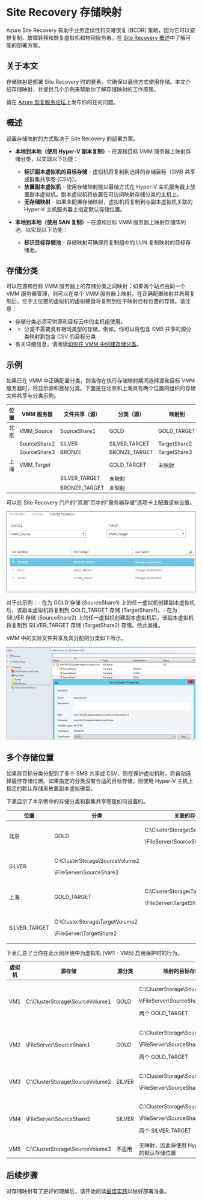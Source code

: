<properties
	pageTitle="Site Recovery 存储映射"
	description="Azure Site Recovery 可以协调位于本地的虚拟机和物理服务器到 Azure 或辅助本地站点的复制、故障转移和恢复。"
	services="site-recovery"
	documentationCenter=""
	authors="rayne-wiselman"
	manager="jwhit"
	editor=""/>

<tags
	ms.service="site-recovery"  
	ms.date="05/08/2015"
	wacn.date="10/03/2015"/>


# Site Recovery 存储映射


Azure Site Recovery 有助于业务连续性和灾难恢复 (BCDR) 策略，因为它可以安排复制、故障转移和恢复虚拟机和物理服务器。在 [Site Recovery 概述](hyper-v-recovery-manager-overview)中了解可能的部署方案。


## 关于本文

存储映射是部署 Site Recovery 时的要素。它确保以最佳方式使用存储。本文介绍存储映射，并提供几个示例来帮助你了解存储映射的工作原理。


请在 [Azure 恢复服务论坛](https://social.msdn.microsoft.com/Forums/zh-CN/home?forum=hypervrecovmgr)上发布你的任何问题。

## 概述

设置存储映射的方式取决于 Site Recovery 的部署方案。



- **本地到本地（使用 Hyper-V 副本复制）**- 在源和目标 VMM 服务器上映射存储分类，以实现以下功能：

	- **标识副本虚拟机的目标存储** - 虚拟机将复制到选择的存储目标（SMB 共享或群集共享卷 (CSV)）。
	- **放置副本虚拟机** - 使用存储映射能以最佳方式在 Hyper-V 主机服务器上放置副本虚拟机。副本虚拟机将放置在可访问映射存储分类的主机上。
	- **无存储映射** - 如果未配置存储映射，虚拟机将复制到与副本虚拟机关联的 Hyper-V 主机服务器上指定默认存储位置。

- **本地到本地（使用 SAN 复制）**- 在源和目标 VMM 服务器上映射存储阵列池，以实现以下功能：
	- **标识目标存储池** - 存储映射可确保将复制组中的 LUN 复制映射的目标存储池。



## 存储分类

可以在源和目标 VMM 服务器上的存储分类之间映射；如果两个站点由同一个 VMM 服务器管理，则可以在单个 VMM 服务器上映射。在正确配置映射并启用复制后，位于主位置的虚拟机的虚拟硬盘将复制到位于映射目标位置的存储。请注意：

- 存储分类必须可供源和目标云中的主机组使用。
- - 分类不需要具有相同类型的存储。例如，你可以将包含 SMB 共享的源分类映射到包含 CSV 的目标分类
- 有关详细信息，请阅读[如何在 VMM 中创建存储分类](https://technet.microsoft.com/zh-cn/library/gg610685.aspx)。

## 示例

如果已在 VMM 中正确配置分类，则当你在执行存储映射期间选择源和目标 VMM 服务器时，将显示源和目标分类。下面是在北京和上海具有两个位置的组织的存储文件共享与分类示例。

**位置** | **VMM 服务器** | **文件共享（源）** | **分类（源）** | **映射到** | **文件共享（目标）**
---|---|--- |---|---|---
北京 | VMM_Source| SourceShare1 | GOLD | GOLD_TARGET | TargetShare1
 | | SourceShare2 | SILVER | SILVER_TARGET | TargetShare2
 | | SourceShare3 | BRONZE | BRONZE_TARGET | TargetShare3
上海 | VMM_Target | | GOLD_TARGET | 未映射 |
| | | SILVER_TARGET | 未映射 |
 | | | BRONZE_TARGET | 未映射

可以在 Site Recovery 门户的“资源”页中的“服务器存储”选项卡上配置这些设置。

![配置存储映射](./media/site-recovery-storage-mapping/StorageMapping1.png)

对于此示例：- 在为 GOLD 存储 (SourceShare1) 上的任一虚拟机创建副本虚拟机后，该副本虚拟机将复制到 GOLD_TARGET 存储 (TargetShare1)。- 在为 SILVER 存储 (SourceShare2) 上的任一虚拟机创建副本虚拟机后，该副本虚拟机将复制到 SILVER_TARGET 存储 (TargetShare2) 存储。依此类推。

VMM 中的实际文件共享及其分配的分类如下所示。

![VMM 中的存储分类](./media/site-recovery-storage-mapping/StorageMapping2.png)

## 多个存储位置

如果将目标分类分配到了多个 SMB 共享或 CSV，则在保护虚拟机时，将自动选择最佳存储位置。如果指定的分类没有合适的目标存储，则使用 Hyper-V 主机上指定的默认存储来放置副本虚拟硬盘。

下表显示了本示例中的存储分类和群集共享卷是如何设置的。

**位置** | **分类** | **关联的存储**
---|---|---
北京 | GOLD | <p>C:\ClusterStorage\\SourceVolume1</p><p>\\FileServer\\SourceShare1</p>
 | SILVER | <p>C:\ClusterStorage\\SourceVolume2</p><p>\\FileServer\\SourceShare2</p>
上海 | GOLD_TARGET | <p>C:\ClusterStorage\\TargetVolume1</p><p>\\FileServer\\TargetShare1</p>
 | SILVER_TARGET| <p>C:\ClusterStorage\\TargetVolume2</p><p>\\FileServer\\TargetShare2</p>

下表汇总了当你在此示例环境中为虚拟机 (VM1 - VM5) 启用保护时的行为。

**虚拟机** | **源存储** | **源分类** | **映射的目标存储**
---|---|---|---
VM1 | C:\ClusterStorage\\SourceVolume1 | GOLD | <p>C:\ClusterStorage\\SourceVolume1</p><p>\\\\FileServer\\SourceShare1</p><p>两个 GOLD_TARGET</p>
VM2 | \\FileServer\\SourceShare1 | GOLD | <p>C:\ClusterStorage\\SourceVolume1</p><p>\\FileServer\\SourceShare1</p> <p>两个 GOLD_TARGET</p>
VM3 | C:\ClusterStorage\\SourceVolume2 | SILVER | <p>C:\ClusterStorage\\SourceVolume2</p><p>\\FileServer\\SourceShare2</p>
VM4 | \\FileServer\\SourceShare2 | SILVER |<p>C:\ClusterStorage\\SourceVolume2</p><p>\\FileServer\\SourceShare2</p><p>两个 SILVER_TARGET</p>
VM5 | C:\ClusterStorage\\SourceVolume3 | 不适用 | 无映射，因此将使用 Hyper-V 主机的默认存储位置

## 后续步骤

对存储映射有了更好的理解后，请开始阅读[最佳实践](site-recovery-best-practices)以做好部署准备。

<!---HONumber=71-->